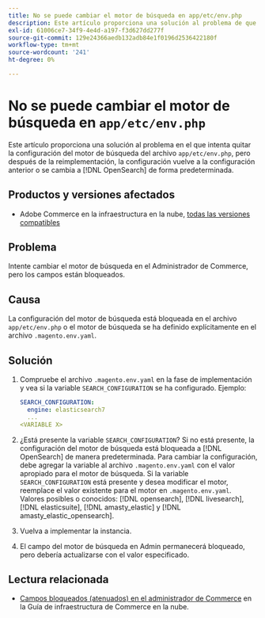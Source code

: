 ```yaml
---
title: No se puede cambiar el motor de búsqueda en app/etc/env.php
description: Este artículo proporciona una solución al problema de que intenta cambiar el motor de búsqueda en el administrador de Commerce, pero los campos están bloqueados.
exl-id: 61006ce7-34f9-4e4d-a197-f3d627dd277f
source-git-commit: 129e24366aedb132adb84e1f0196d2536422180f
workflow-type: tm+mt
source-wordcount: '241'
ht-degree: 0%

---
```


# No se puede cambiar el motor de búsqueda en `app/etc/env.php`

Este artículo proporciona una solución al problema en el que intenta quitar la configuración del motor de búsqueda del archivo `app/etc/env.php`, pero después de la reimplementación, la configuración vuelve a la configuración anterior o se cambia a [!DNL OpenSearch] de forma predeterminada.

## Productos y versiones afectados

* Adobe Commerce en la infraestructura en la nube, [todas las versiones compatibles](https://magento.com/sites/default/files/magento-software-lifecycle-policy.pdf)

## Problema

Intente cambiar el motor de búsqueda en el Administrador de Commerce, pero los campos están bloqueados.

## Causa

La configuración del motor de búsqueda está bloqueada en el archivo `app/etc/env.php` o el motor de búsqueda se ha definido explícitamente en el archivo `.magento.env.yaml`.

## Solución

1. Compruebe el archivo `.magento.env.yaml` en la fase de implementación y vea si la variable `SEARCH_CONFIGURATION` se ha configurado. Ejemplo:

   ```yaml
   SEARCH_CONFIGURATION:
     engine: elasticsearch7
     ...
   <VARIABLE X>
   ```

1. ¿Está presente la variable `SEARCH_CONFIGURATION`? Si no está presente, la configuración del motor de búsqueda está bloqueada a [!DNL OpenSearch] de manera predeterminada. Para cambiar la configuración, debe agregar la variable al archivo `.magento.env.yaml` con el valor apropiado para el motor de búsqueda. Si la variable `SEARCH_CONFIGURATION` está presente y desea modificar el motor, reemplace el valor existente para el motor en `.magento.env.yaml`. Valores posibles o conocidos: [!DNL opensearch], [!DNL livesearch], [!DNL elasticsuite], [!DNL amasty_elastic] y [!DNL amasty_elastic_opensearch].
1. Vuelva a implementar la instancia.
1. El campo del motor de búsqueda en Admin permanecerá bloqueado, pero debería actualizarse con el valor especificado.

## Lectura relacionada

* [Campos bloqueados (atenuados) en el administrador de Commerce](https://experienceleague.adobe.com/es/docs/experience-cloud-kcs/kbarticles/ka-26879) en la Guía de infraestructura de Commerce en la nube.
